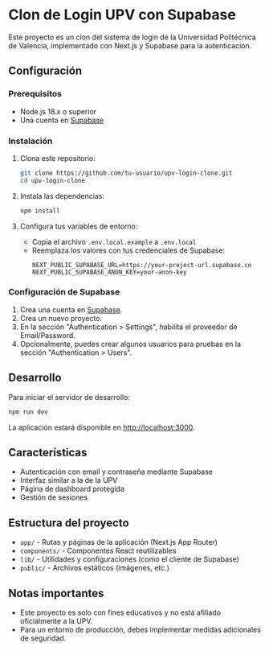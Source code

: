 # Clon de Login UPV con Supabase

Este proyecto es un clon del sistema de login de la Universidad Politécnica de Valencia, implementado con Next.js y Supabase para la autenticación.

## Configuración

### Prerequisitos

- Node.js 18.x o superior
- Una cuenta en [Supabase](https://supabase.com)

### Instalación

1. Clona este repositorio:
   ```bash
   git clone https://github.com/tu-usuario/upv-login-clone.git
   cd upv-login-clone
   ```

2. Instala las dependencias:
   ```bash
   npm install
   ```

3. Configura tus variables de entorno:
   - Copia el archivo `.env.local.example` a `.env.local`
   - Reemplaza los valores con tus credenciales de Supabase:
     ```
     NEXT_PUBLIC_SUPABASE_URL=https://your-project-url.supabase.co
     NEXT_PUBLIC_SUPABASE_ANON_KEY=your-anon-key
     ```

### Configuración de Supabase

1. Crea una cuenta en [Supabase](https://supabase.com).
2. Crea un nuevo proyecto.
3. En la sección "Authentication > Settings", habilita el proveedor de Email/Password.
4. Opcionalmente, puedes crear algunos usuarios para pruebas en la sección "Authentication > Users".

## Desarrollo

Para iniciar el servidor de desarrollo:

```bash
npm run dev
```

La aplicación estará disponible en [http://localhost:3000](http://localhost:3000).

## Características

- Autenticación con email y contraseña mediante Supabase
- Interfaz similar a la de la UPV
- Página de dashboard protegida
- Gestión de sesiones

## Estructura del proyecto

- `app/` - Rutas y páginas de la aplicación (Next.js App Router)
- `components/` - Componentes React reutilizables
- `lib/` - Utilidades y configuraciones (como el cliente de Supabase)
- `public/` - Archivos estáticos (imágenes, etc.)

## Notas importantes

- Este proyecto es solo con fines educativos y no está afiliado oficialmente a la UPV.
- Para un entorno de producción, debes implementar medidas adicionales de seguridad. 
